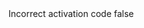 <?xml version="1.0" encoding="UTF-8"?>
<CustomMetadata xmlns="http://soap.sforce.com/2006/04/metadata">
    <label>Incorrect activation code</label>
    <protected>false</protected>
</CustomMetadata>

